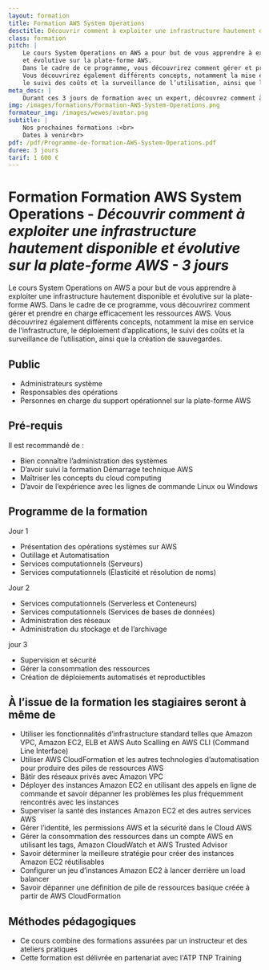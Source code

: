 ```yaml
---
layout: formation
title: Formation AWS System Operations
desctitle: Découvrir comment à exploiter une infrastructure hautement disponible et évolutive sur la plate-forme AWS 
class: formation
pitch: |
    Le cours System Operations on AWS a pour but de vous apprendre à exploiter une infrastructure hautement disponible 
    et évolutive sur la plate-forme AWS. 
    Dans le cadre de ce programme, vous découvrirez comment gérer et prendre en charge efficacement les ressources AWS.
    Vous découvrirez également différents concepts, notamment la mise en service de l’infrastructure, le déploiement d’applications, 
    le suivi des coûts et la surveillance de l’utilisation, ainsi que la création de sauvegardes.
meta_desc: |
    Durant ces 3 jours de formation avec un expert, découvrez comment à exploiter une infrastructure hautement disponible et évolutive sur la plate-forme AWS
img: /images/formations/Formation-AWS-System-Operations.png
formateur_img: /images/wewes/avatar.png
subtitle: |
    Nos prochaines formations :<br>
    Dates à venir<br>
pdf: /pdf/Programme-de-formation-AWS-System-Operations.pdf
duree: 3 jours
tarif: 1 600 €
---
```


# Formation Formation AWS System Operations - *Découvrir comment à exploiter une infrastructure hautement disponible et évolutive sur la plate-forme AWS - 3 jours*

Le cours System Operations on AWS a pour but de vous apprendre à exploiter une infrastructure hautement disponible 
et évolutive sur la plate-forme AWS. 
Dans le cadre de ce programme, vous découvrirez comment gérer et prendre en charge efficacement les ressources AWS.
Vous découvrirez également différents concepts, notamment la mise en service de l’infrastructure, le déploiement d’applications, 
le suivi des coûts et la surveillance de l’utilisation, ainsi que la création de sauvegardes.

## Public

* Administrateurs système
* Responsables des opérations
* Personnes en charge du support opérationnel sur la plate-forme AWS

## Pré-requis

Il est recommandé de :
* Bien connaître l’administration des systèmes
* D’avoir suivi la formation Démarrage technique AWS
* Maîtriser les concepts du cloud computing
* D’avoir de l’expérience avec les lignes de commande Linux ou Windows

## Programme de la formation

Jour 1
* Présentation des opérations systèmes sur AWS
* Outillage et Automatisation
* Services computationnels (Serveurs)
* Services computationnels (Élasticité et résolution de noms)


Jour 2
* Services computationnels (Serverless et Conteneurs)
* Services computationnels (Services de bases de données)
* Administration des réseaux
* Administration du stockage et de l’archivage

jour 3
* Supervision et sécurité
* Gérer la consommation des ressources
* Création de déploiements automatisés et reproductibles

## À l’issue de la formation les stagiaires seront à même de

* Utiliser les fonctionnalités d’infrastructure standard telles que Amazon VPC, Amazon EC2, ELB et AWS Auto Scalling en AWS CLI (Command Line Interface)
* Utiliser AWS CloudFormation et les autres technologies d’automatisation pour produire des piles de ressources AWS
* Bâtir des réseaux privés avec Amazon VPC
* Déployer des instances Amazon EC2 en utilisant des appels en ligne de commande et savoir dépanner les problèmes les plus fréquemment rencontrés avec les instances
* Superviser la santé des instances Amazon EC2 et des autres services AWS
* Gérer l’identité, les permissions AWS et la sécurité dans le Cloud AWS
* Gérer la consommation des ressources dans un compte AWS en utilisant les tags, Amazon CloudWatch et AWS Trusted Advisor
* Savoir déterminer la meilleure stratégie pour créer des instances Amazon EC2 réutilisables
* Configurer un jeu d’instances Amazon EC2 à lancer derrière un load balancer
* Savoir dépanner une définition de pile de ressources basique créée à partir de AWS CloudFormation

## Méthodes pédagogiques

* Ce cours combine des formations assurées par un instructeur et des ateliers pratiques
* Cette formation est délivrée en partenariat avec l'ATP TNP Training
